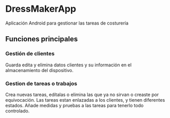 # DressMakerApp
Aplicación Android para gestionar las tareas de costurería

## Funciones principales
### Gestión de clientes
Guarda edita y elimina datos clientes y su información en el almacenamiento del dispositivo.
### Gestion de tareas o trabajos
Crea nuevas tareas, edítalas o elimina las que ya no sirvan o creaste por equivocación. Las tareas estan enlazadas a los clientes, y tienen diferentes estados. Añade medidas y pruebas a las tareas para tenerlo todo controlado.


